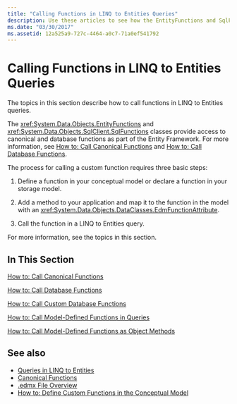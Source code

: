 ```yaml
---
title: "Calling Functions in LINQ to Entities Queries"
description: Use these articles to see how the EntityFunctions and SqlFunctions classes provide access to canonical and database functions as part of the Entity Framework.
ms.date: "03/30/2017"
ms.assetid: 12a525a9-727c-4464-a0c7-71a0ef541792
---
```

# Calling Functions in LINQ to Entities Queries

The topics in this section describe how to call functions in LINQ to Entities queries.  
  
 The <xref:System.Data.Objects.EntityFunctions> and <xref:System.Data.Objects.SqlClient.SqlFunctions> classes provide access to canonical and database functions as part of the Entity Framework. For more information, see [How to: Call Canonical Functions](how-to-call-canonical-functions.md) and [How to: Call Database Functions](how-to-call-database-functions.md).  
  
 The process for calling a custom function requires three basic steps:  
  
1. Define a function in your conceptual model or declare a function in your storage model.  
  
2. Add a method to your application and map it to the function in the model with an <xref:System.Data.Objects.DataClasses.EdmFunctionAttribute>.  
  
3. Call the function in a LINQ to Entities query.  
  
 For more information, see the topics in this section.  
  
## In This Section  

 [How to: Call Canonical Functions](how-to-call-canonical-functions.md)  
  
 [How to: Call Database Functions](how-to-call-database-functions.md)  
  
 [How to: Call Custom Database Functions](how-to-call-custom-database-functions.md)  
  
 [How to: Call Model-Defined Functions in Queries](how-to-call-model-defined-functions-in-queries.md)  
  
 [How to: Call Model-Defined Functions as Object Methods](how-to-call-model-defined-functions-as-object-methods.md)  
  
## See also

- [Queries in LINQ to Entities](queries-in-linq-to-entities.md)
- [Canonical Functions](canonical-functions.md)
- [.edmx File Overview](/previous-versions/dotnet/netframework-4.0/cc982042(v=vs.100))
- [How to: Define Custom Functions in the Conceptual Model](/previous-versions/dotnet/netframework-4.0/dd456812(v=vs.100))

